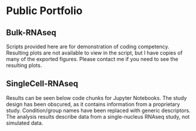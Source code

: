 # Public Portfolio

## Bulk-RNAseq
Scripts provided here are for demonstration of coding competency. Resulting plots are not available to view in the script, but I have copies of many of the exported figures. Please contact me if you need to see the resulting plots.

## SingleCell-RNAseq
Results can be seen below code chunks for Jupyter Notebooks. The study design has been obscured, as it contains information from a proprietary study. Condition/group names have been replaced with generic descriptors. The analysis results describe data from a single-nucleus RNAseq study, not simulated data.
